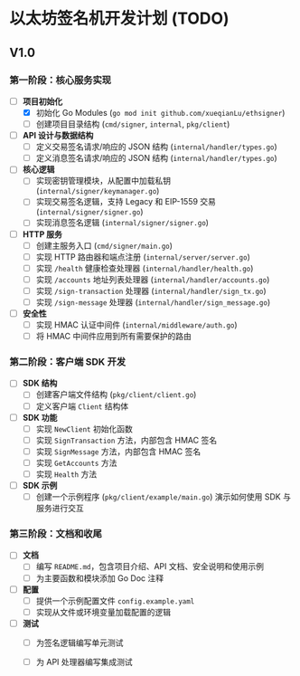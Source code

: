 # 以太坊签名机开发计划 (TODO)

## V1.0

### 第一阶段：核心服务实现

- [ ] **项目初始化**
  - [x] 初始化 Go Modules (`go mod init github.com/xueqianLu/ethsigner`)
  - [ ] 创建项目目录结构 (`cmd/signer`, `internal`, `pkg/client`)

- [ ] **API 设计与数据结构**
  - [ ] 定义交易签名请求/响应的 JSON 结构 (`internal/handler/types.go`)
  - [ ] 定义消息签名请求/响应的 JSON 结构 (`internal/handler/types.go`)

- [ ] **核心逻辑**
  - [ ] 实现密钥管理模块，从配置中加载私钥 (`internal/signer/keymanager.go`)
  - [ ] 实现交易签名逻辑，支持 Legacy 和 EIP-1559 交易 (`internal/signer/signer.go`)
  - [ ] 实现消息签名逻辑 (`internal/signer/signer.go`)

- [ ] **HTTP 服务**
  - [ ] 创建主服务入口 (`cmd/signer/main.go`)
  - [ ] 实现 HTTP 路由器和端点注册 (`internal/server/server.go`)
  - [ ] 实现 `/health` 健康检查处理器 (`internal/handler/health.go`)
  - [ ] 实现 `/accounts` 地址列表处理器 (`internal/handler/accounts.go`)
  - [ ] 实现 `/sign-transaction` 处理器 (`internal/handler/sign_tx.go`)
  - [ ] 实现 `/sign-message` 处理器 (`internal/handler/sign_message.go`)

- [ ] **安全性**
  - [ ] 实现 HMAC 认证中间件 (`internal/middleware/auth.go`)
  - [ ] 将 HMAC 中间件应用到所有需要保护的路由

### 第二阶段：客户端 SDK 开发

- [ ] **SDK 结构**
  - [ ] 创建客户端文件结构 (`pkg/client/client.go`)
  - [ ] 定义客户端 `Client` 结构体

- [ ] **SDK 功能**
  - [ ] 实现 `NewClient` 初始化函数
  - [ ] 实现 `SignTransaction` 方法，内部包含 HMAC 签名
  - [ ] 实现 `SignMessage` 方法，内部包含 HMAC 签名
  - [ ] 实现 `GetAccounts` 方法
  - [ ] 实现 `Health` 方法

- [ ] **SDK 示例**
  - [ ] 创建一个示例程序 (`pkg/client/example/main.go`) 演示如何使用 SDK 与服务进行交互

### 第三阶段：文档和收尾

- [ ] **文档**
  - [ ] 编写 `README.md`，包含项目介绍、API 文档、安全说明和使用示例
  - [ ] 为主要函数和模块添加 Go Doc 注释

- [ ] **配置**
  - [ ] 提供一个示例配置文件 `config.example.yaml`
  - [ ] 实现从文件或环境变量加载配置的逻辑

- [ ] **测试**
  - [ ] 为签名逻辑编写单元测试
  - [ ] 为 API 处理器编写集成测试

